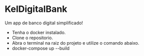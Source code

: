 # KelDigitalBank
Um app de banco digital simplificado!

- Tenha o docker instalado.
- Clone o repositorio.
- Abra o terminal na raiz do projeto e utilize o comando abaixo.
- docker-compose up --build